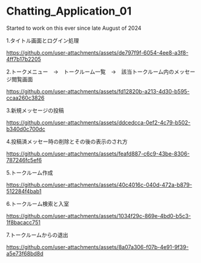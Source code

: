 # Chatting_Application_01
Started to work on this ever since late August of 2024

1.タイトル画面とログイン処理



https://github.com/user-attachments/assets/de797f9f-6054-4ee8-a3f8-4ff7b17b2205




2.トークメニュー　→　トークルーム一覧　→　該当トークルーム内のメッセージ閲覧画面


https://github.com/user-attachments/assets/fd12820b-a213-4d30-b595-ccaa260c3826



3.新規メッセージの投稿



https://github.com/user-attachments/assets/ddcedcca-0ef2-4c79-b502-b340d0c700dc



4.投稿済メッセー時の削除とその後の表示のされ方



https://github.com/user-attachments/assets/feafd887-c6c9-43be-8306-787246fc5ef6




5.トークルーム作成



https://github.com/user-attachments/assets/40c4016c-040d-472a-b879-512284f4bab1



6.トークルーム検索と入室



https://github.com/user-attachments/assets/1034f29c-869e-4bd0-b5c3-1f8bacacc751




7.トークルームからの退出




https://github.com/user-attachments/assets/8a07a306-f07b-4e91-9f39-a5e73f68bd8d







